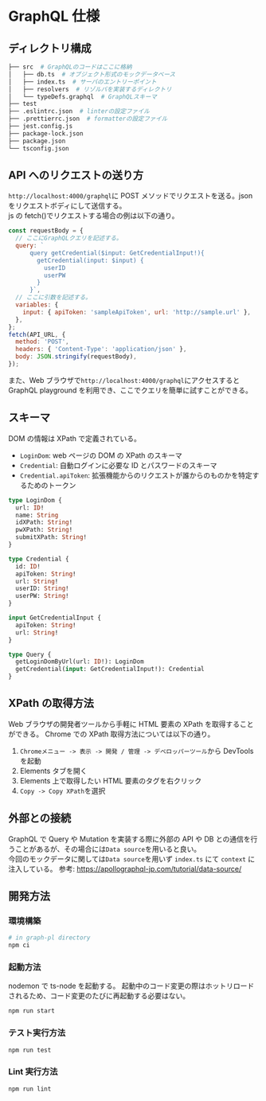 # GraphQL 仕様

## ディレクトリ構成

```bash
├── src  # GraphQLのコードはここに格納
│   ├── db.ts  # オブジェクト形式のモックデータベース
│   ├── index.ts  # サーバのエントリーポイント
│   ├── resolvers  # リゾルバを実装するディレクトリ
│   └── typeDefs.graphql  # GraphQLスキーマ
├── test
├── .eslintrc.json  # linterの設定ファイル
├── .prettierrc.json  # formatterの設定ファイル
├── jest.config.js
├── package-lock.json
├── package.json
└── tsconfig.json
```

## API へのリクエストの送り方

`http://localhost:4000/graphql`に POST メソッドでリクエストを送る。json をリクエストボディにして送信する。  
js の fetch()でリクエストする場合の例は以下の通り。

```js
const requestBody = {
  // ここにGraphQLクエリを記述する。
  query: `
      query getCredential($input: GetCredentialInput!){
        getCredential(input: $input) {
          userID
          userPW
        }
      }`,
  // ここに引数を記述する。
  variables: {
    input: { apiToken: 'sampleApiToken', url: 'http://sample.url' },
  },
};
fetch(API_URL, {
  method: 'POST',
  headers: { 'Content-Type': 'application/json' },
  body: JSON.stringify(requestBody),
});
```

また、Web ブラウザで`http://localhost:4000/graphql`にアクセスすると GraphQL playground を利用でき、ここでクエリを簡単に試すことができる。

## スキーマ

DOM の情報は XPath で定義されている。

- `LoginDom`: web ページの DOM の XPath のスキーマ
- `Credential`: 自動ログインに必要な ID とパスワードのスキーマ
- `Credential.apiToken`: 拡張機能からのリクエストが誰からのものかを特定するためのトークン

```graphql
type LoginDom {
  url: ID!
  name: String
  idXPath: String!
  pwXPath: String!
  submitXPath: String!
}

type Credential {
  id: ID!
  apiToken: String!
  url: String!
  userID: String!
  userPW: String!
}

input GetCredentialInput {
  apiToken: String!
  url: String!
}

type Query {
  getLoginDomByUrl(url: ID!): LoginDom
  getCredential(input: GetCredentialInput!): Credential
}
```

## XPath の取得方法

Web ブラウザの開発者ツールから手軽に HTML 要素の XPath を取得することができる。
Chrome での XPath 取得方法については以下の通り。

1. `Chromeメニュー -> 表示 -> 開発 / 管理 -> デベロッパーツール`から DevTools を起動
2. Elements タブを開く
3. Elements 上で取得したい HTML 要素のタグを右クリック
4. `Copy -> Copy XPath`を選択

## 外部との接続

GraphQL で Query や Mutation を実装する際に外部の API や DB との通信を行うことがあるが、その場合には`Data source`を用いると良い。  
今回のモックデータに関しては`Data source`を用いず `index.ts` にて `context` に注入している。
参考: https://apollographql-jp.com/tutorial/data-source/

## 開発方法

### 環境構築

```bash
# in graph-pl directory
npm ci
```

### 起動方法

nodemon で ts-node を起動する。
起動中のコード変更の際はホットリロードされるため、コード変更のたびに再起動する必要はない。

```bash
npm run start
```

### テスト実行方法

```bash
npm run test
```

### Lint 実行方法

```bash
npm run lint
```
